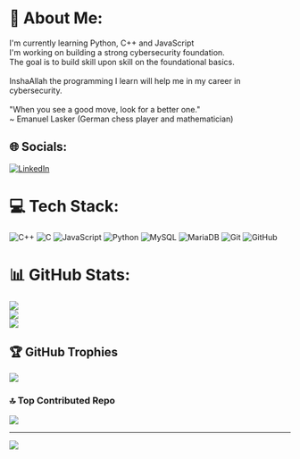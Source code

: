 # 💫 About Me:
I'm currently learning Python, C++ and JavaScript<br>I'm working on building a strong cybersecurity foundation.<br>The goal is to build skill upon skill on the foundational basics.<br><br>InshaAllah the programming I learn will help me in my career in cybersecurity.<br><br>"When you see a good move, look for a better one." <br>~ Emanuel Lasker (German chess player and mathematician)


## 🌐 Socials:
[![LinkedIn](https://img.shields.io/badge/LinkedIn-%230077B5.svg?logo=linkedin&logoColor=white)](https://linkedin.com/in/mohammed-farhan-5a2318295) 

# 💻 Tech Stack:
![C++](https://img.shields.io/badge/c++-%2300599C.svg?style=for-the-badge&logo=c%2B%2B&logoColor=white) ![C](https://img.shields.io/badge/c-%2300599C.svg?style=for-the-badge&logo=c&logoColor=white) ![JavaScript](https://img.shields.io/badge/javascript-%23323330.svg?style=for-the-badge&logo=javascript&logoColor=%23F7DF1E) ![Python](https://img.shields.io/badge/python-3670A0?style=for-the-badge&logo=python&logoColor=ffdd54) ![MySQL](https://img.shields.io/badge/mysql-4479A1.svg?style=for-the-badge&logo=mysql&logoColor=white) ![MariaDB](https://img.shields.io/badge/MariaDB-003545?style=for-the-badge&logo=mariadb&logoColor=white) ![Git](https://img.shields.io/badge/git-%23F05033.svg?style=for-the-badge&logo=git&logoColor=white) ![GitHub](https://img.shields.io/badge/github-%23121011.svg?style=for-the-badge&logo=github&logoColor=white)
# 📊 GitHub Stats:
![](https://github-readme-stats.vercel.app/api?username=mohammedfarhannp&theme=dark&hide_border=false&include_all_commits=true&count_private=true)<br/>
![](https://github-readme-streak-stats.herokuapp.com/?user=mohammedfarhannp&theme=dark&hide_border=false)<br/>
![](https://github-readme-stats.vercel.app/api/top-langs/?username=mohammedfarhannp&theme=dark&hide_border=false&include_all_commits=true&count_private=true&layout=compact)

## 🏆 GitHub Trophies
![](https://github-profile-trophy.vercel.app/?username=mohammedfarhannp&theme=radical&no-frame=false&no-bg=true&margin-w=4)

### 🔝 Top Contributed Repo
![](https://github-contributor-stats.vercel.app/api?username=mohammedfarhannp&limit=5&theme=dark&combine_all_yearly_contributions=true)

---
[![](https://visitcount.itsvg.in/api?id=mohammedfarhannp&icon=1&color=8)](https://visitcount.itsvg.in)

<!-- Proudly created with GPRM ( https://gprm.itsvg.in ) -->
